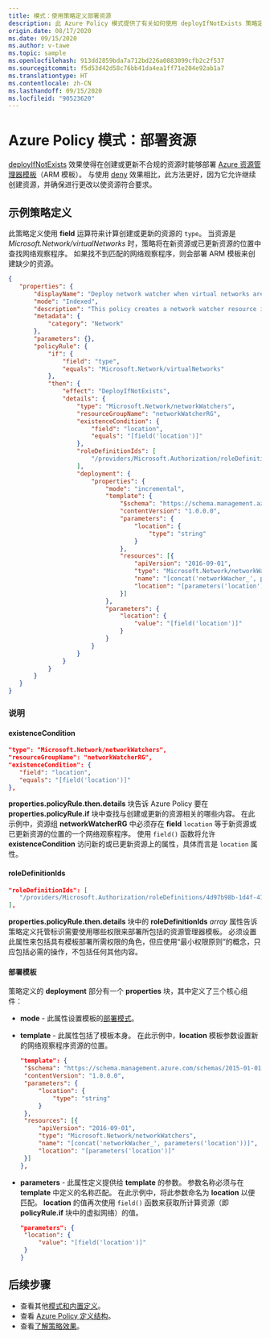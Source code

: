 ```yaml
---
title: 模式：使用策略定义部署资源
description: 此 Azure Policy 模式提供了有关如何使用 deployIfNotExists 策略定义部署资源的示例。
origin.date: 08/17/2020
ms.date: 09/15/2020
ms.author: v-tawe
ms.topic: sample
ms.openlocfilehash: 913dd2859bda7a712bd226a0883099cfb2c2f537
ms.sourcegitcommit: f5d53d42d58c76bb41da4ea1ff71e204e92ab1a7
ms.translationtype: HT
ms.contentlocale: zh-CN
ms.lasthandoff: 09/15/2020
ms.locfileid: "90523620"
---
```

# <a name="azure-policy-pattern-deploy-resources"></a>Azure Policy 模式：部署资源

[deployIfNotExists](../concepts/effects.md#deployifnotexists) 效果使得在创建或更新不合规的资源时能够部署 [Azure 资源管理器模板](../../../azure-resource-manager/templates/overview.md)（ARM 模板）。 与使用 [deny](../concepts/effects.md#deny) 效果相比，此方法更好，因为它允许继续创建资源，并确保进行更改以使资源符合要求。

## <a name="sample-policy-definition"></a>示例策略定义

此策略定义使用 **field** 运算符来计算创建或更新的资源的 `type`。 当资源是 _Microsoft.Network/virtualNetworks_ 时，策略将在新资源或已更新资源的位置中查找网络观察程序。 如果找不到匹配的网络观察程序，则会部署 ARM 模板来创建缺少的资源。

```json
{
   "properties": {
       "displayName": "Deploy network watcher when virtual networks are created",
       "mode": "Indexed",
       "description": "This policy creates a network watcher resource in regions with virtual networks. You need to ensure existence of a resource group named networkWatcherRG, which will be used to deploy network watcher instances.",
       "metadata": {
           "category": "Network"
       },
       "parameters": {},
       "policyRule": {
           "if": {
               "field": "type",
               "equals": "Microsoft.Network/virtualNetworks"
           },
           "then": {
               "effect": "DeployIfNotExists",
               "details": {
                   "type": "Microsoft.Network/networkWatchers",
                   "resourceGroupName": "networkWatcherRG",
                   "existenceCondition": {
                       "field": "location",
                       "equals": "[field('location')]"
                   },
                   "roleDefinitionIds": [
                       "/providers/Microsoft.Authorization/roleDefinitions/4d97b98b-1d4f-4787-a291-c67834d212e7"
                   ],
                   "deployment": {
                       "properties": {
                           "mode": "incremental",
                           "template": {
                               "$schema": "https://schema.management.azure.com/schemas/2015-01-01/deploymentTemplate.json",
                               "contentVersion": "1.0.0.0",
                               "parameters": {
                                   "location": {
                                       "type": "string"
                                   }
                               },
                               "resources": [{
                                   "apiVersion": "2016-09-01",
                                   "type": "Microsoft.Network/networkWatchers",
                                   "name": "[concat('networkWacher_', parameters('location'))]",
                                   "location": "[parameters('location')]"
                               }]
                           },
                           "parameters": {
                               "location": {
                                   "value": "[field('location')]"
                               }
                           }
                       }
                   }
               }
           }
       }
   }
}
```

### <a name="explanation"></a>说明

#### <a name="existencecondition"></a>existenceCondition

```json
"type": "Microsoft.Network/networkWatchers",
"resourceGroupName": "networkWatcherRG",
"existenceCondition": {
   "field": "location",
   "equals": "[field('location')]"
},
```

**properties.policyRule.then.details** 块告诉 Azure Policy 要在 **properties.policyRule.if** 块中查找与创建或更新的资源相关的哪些内容。 在此示例中，资源组 **networkWatcherRG** 中必须存在 **field** `location` 等于新资源或已更新资源的位置的一个网络观察程序。 使用 `field()` 函数将允许 **existenceCondition** 访问新的或已更新资源上的属性，具体而言是 `location` 属性。

#### <a name="roledefinitionids"></a>roleDefinitionIds

```json
"roleDefinitionIds": [
   "/providers/Microsoft.Authorization/roleDefinitions/4d97b98b-1d4f-4787-a291-c67834d212e7"
],
```
**properties.policyRule.then.details** 块中的 **roleDefinitionIds** _array_ 属性告诉策略定义托管标识需要使用哪些权限来部署所包括的资源管理器模板。 必须设置此属性来包括具有模板部署所需权限的角色，但应使用“最小权限原则”的概念，只应包括必需的操作，不包括任何其他内容。

#### <a name="deployment-template"></a>部署模板

策略定义的 **deployment** 部分有一个 **properties** 块，其中定义了三个核心组件：

- **mode** - 此属性设置模板的[部署模式](../../../azure-resource-manager/templates/deployment-modes.md)。

- **template** - 此属性包括了模板本身。 在此示例中，**location** 模板参数设置新的网络观察程序资源的位置。

  ```json
  "template": {
   "$schema": "https://schema.management.azure.com/schemas/2015-01-01/deploymentTemplate.json",
   "contentVersion": "1.0.0.0",
   "parameters": {
       "location": {
           "type": "string"
       }
   },
   "resources": [{
       "apiVersion": "2016-09-01",
       "type": "Microsoft.Network/networkWatchers",
       "name": "[concat('networkWacher_', parameters('location'))]",
       "location": "[parameters('location')]"
   }]
  },
  ```
  
- **parameters** - 此属性定义提供给 **template** 的参数。 参数名称必须与在 **template** 中定义的名称匹配。 在此示例中，将此参数命名为 **location** 以便匹配。 **location** 的值再次使用 `field()` 函数来获取所计算资源（即 **policyRule.if** 块中的虚拟网络）的值。

  ```json
  "parameters": {
   "location": {
       "value": "[field('location')]"
   }
  }
  ```

## <a name="next-steps"></a>后续步骤

- 查看其他[模式和内置定义](./index.md)。
- 查看 [Azure Policy 定义结构](../concepts/definition-structure.md)。
- 查看[了解策略效果](../concepts/effects.md)。